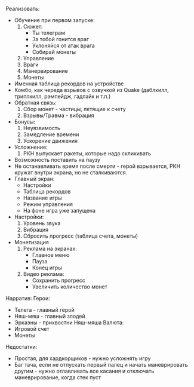 Реализовать:
 - Обучение при первом запуске:
   1. Сюжет:
      - Ты телеграм
      - За тобой гонится враг
      - Уклоняйся от атак врага
      - Собирай монеты
   2. Управление
   3. Враги
   4. Манервирование
   5. Монеты
 - Именная таблица рекордов на устройстве
 - Комбо, как череда взрывов с озвучкой из Quake (даблкилл, триплкилл, рэмпейдж, гадлайк и т.п.)
 - Обратная связь:
   1. Сбор монет - частицы, летящие к счету
   2. Взрывы/Травма - вибрация
 - Бонусы:
   1. Неуязвимость
   2. Замедление времени
   3. Ускорение движения
 - Усложнение:
   1. РКН выпускает ракеты, которые надо скликивать
 - Возможность поставить на паузу
 - Не останавливать время после смерти - герой взрывается, РКН кружат внутри экрана, но не сталкиваются.
 - Главный экран:
   - Настройки
   - Таблица рекордов
   - Название игры
   - Режим управления
   - На фоне игра уже запущена
 - Настройки:
   1. Уровень звука
   2. Вибрация
   3. Сбросить прогресс (таблица счета, монеты)
 - Монетизация
   1. Реклама на экранах:
      - Главное меню
      - Пауза
      - Конец игры
   2. Видео реклама:
      - Сохранить прогресс
      - Увеличить количество монет

Нарратив:
   Герои:
   - Телега - главный герой
   - Няш-мяш - главный злодей
   - Эркаэны - прихвостни Няш-мяша
   Валюта:
   - Игровой счет
   - Монеты

Недостатки:
 - Простая, для хардкорщиков - нужно усложнять игру
 - Баг тача, если не отпускать первый палец и начать маневрировать другим - нужно отлавливать все касания и отключать маневрирование, когда стек пуст